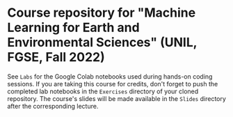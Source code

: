 # Course repository for "Machine Learning for Earth and Environmental Sciences" (UNIL, FGSE, Fall 2022)

See `Labs` for the Google Colab notebooks used during hands-on coding sessions. If you are taking this course for credits, don't forget to push the completed lab notebooks in the `Exercises` directory of your cloned repository. The course's slides will be made available in the `Slides` directory after the corresponding lecture. 
